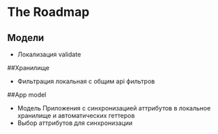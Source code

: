 # The Roadmap

## Модели
- Локализация validate

##Хранилище
- Фильтрация локальная с общим api фильтров
 
##App model 
- Модель Приложения с синхронизацией аттрибутов в локальное хранилище и автоматических геттеров
- Выбор аттрибутов для синхронизации